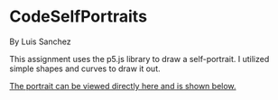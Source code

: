 # CodeSelfPortraits
By Luis Sanchez
  
This assignment uses the p5.js library to draw a self-portrait. I utilized simple shapes and curves to draw it out.

[The portrait can be viewed directly here and is shown below.](https://xarts.usfca.edu/~Lfsanchez/CodeSelfPortraits/)
 

